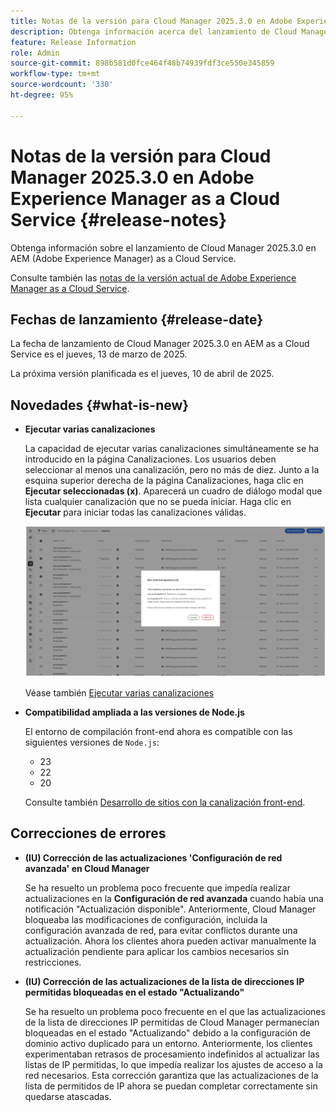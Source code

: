 ```yaml
---
title: Notas de la versión para Cloud Manager 2025.3.0 en Adobe Experience Manager as a Cloud Service
description: Obtenga información acerca del lanzamiento de Cloud Manager 2025.3.0 en AEM as a Cloud Service.
feature: Release Information
role: Admin
source-git-commit: 898b581d0fce464f48b74939fdf3ce550e345859
workflow-type: tm+mt
source-wordcount: '330'
ht-degree: 95%

---
```


# Notas de la versión para Cloud Manager 2025.3.0 en Adobe Experience Manager as a Cloud Service {#release-notes}

<!-- https://wiki.corp.adobe.com/display/DMSArchitecture/Cloud+Manager+2025.03.0+Release -->

Obtenga información sobre el lanzamiento de Cloud Manager 2025.3.0 en AEM (Adobe Experience Manager) as a Cloud Service.


Consulte también las [notas de la versión actual de Adobe Experience Manager as a Cloud Service](/help/release-notes/release-notes-cloud/release-notes-current.md).

## Fechas de lanzamiento {#release-date}

La fecha de lanzamiento de Cloud Manager 2025.3.0 en AEM as a Cloud Service es el jueves, 13 de marzo de 2025.

La próxima versión planificada es el jueves, 10 de abril de 2025.

## Novedades {#what-is-new}

* **Ejecutar varias canalizaciones**

  La capacidad de ejecutar varias canalizaciones simultáneamente se ha introducido en la página Canalizaciones. Los usuarios deben seleccionar al menos una canalización, pero no más de diez. Junto a la esquina superior derecha de la página Canalizaciones, haga clic en **Ejecutar seleccionadas (x)**. Aparecerá un cuadro de diálogo modal que lista cualquier canalización que no se pueda iniciar. Haga clic en **Ejecutar** para iniciar todas las canalizaciones válidas.

  ![Cuadro de diálogo Ejecutar canalizaciones seleccionadas](/help/implementing/cloud-manager/release-notes/assets/run-selected-pipelines.png)

  Véase también [Ejecutar varias canalizaciones](/help/implementing/cloud-manager/configuring-pipelines/managing-pipelines.md#run-multiple-pipelines)

* **Compatibilidad ampliada a las versiones de Node.js**

  El entorno de compilación front-end ahora es compatible con las siguientes versiones de `Node.js`:

   * 23
   * 22
   * 20

  Consulte también [Desarrollo de sitios con la canalización front-end](/help/implementing/developing/introduction/developing-with-front-end-pipelines.md#node-versions). <!-- CMGR-65307 -->

<!--
## Early adoption program {#early-adoption}

Be a part of Cloud Manager's early adoption program and have a chance to test upcoming features. -->


## Correcciones de errores

* **(IU) Corrección de las actualizaciones &#39;Configuración de red avanzada&#39; en Cloud Manager**

  Se ha resuelto un problema poco frecuente que impedía realizar actualizaciones en la **Configuración de red avanzada** cuando había una notificación &quot;Actualización disponible&quot;. Anteriormente, Cloud Manager bloqueaba las modificaciones de configuración, incluida la configuración avanzada de red, para evitar conflictos durante una actualización. Ahora los clientes ahora pueden activar manualmente la actualización pendiente para aplicar los cambios necesarios sin restricciones. <!-- CMGR-65913 and CMGR-65788 -->

* **(IU) Corrección de las actualizaciones de la lista de direcciones IP permitidas bloqueadas en el estado &quot;Actualizando&quot;**

  Se ha resuelto un problema poco frecuente en el que las actualizaciones de la lista de direcciones IP permitidas de Cloud Manager permanecían bloqueadas en el estado &quot;Actualizando&quot; debido a la configuración de dominio activo duplicado para un entorno. Anteriormente, los clientes experimentaban retrasos de procesamiento indefinidos al actualizar las listas de IP permitidas, lo que impedía realizar los ajustes de acceso a la red necesarios. Esta corrección garantiza que las actualizaciones de la lista de permitidos de IP ahora se puedan completar correctamente sin quedarse atascadas. <!-- CMGR-65786 -->




<!-- ## Known issues {#known-issues} -->
